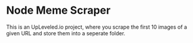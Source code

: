 # Node Meme Scraper

This is an UpLeveled.io project, where you scrape the first 10 images of a given URL and store them into a seperate folder.
